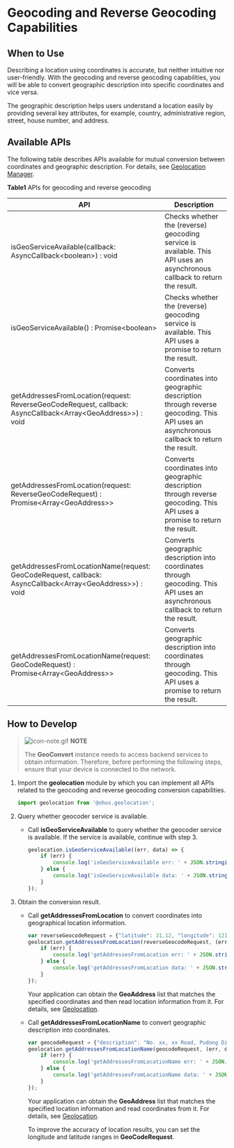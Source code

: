 # Geocoding and Reverse Geocoding Capabilities


## When to Use

Describing a location using coordinates is accurate, but neither intuitive nor user-friendly. With the geocoding and reverse geocoding capabilities, you will be able to convert geographic description into specific coordinates and vice versa.

The geographic description helps users understand a location easily by providing several key attributes, for example, country, administrative region, street, house number, and address.


## Available APIs

The following table describes APIs available for mutual conversion between coordinates and geographic description. For details, see [Geolocation Manager](../reference/apis/js-apis-geolocation.md).

  **Table1** APIs for geocoding and reverse geocoding

| API | Description | 
| -------- | -------- |
| isGeoServiceAvailable(callback: AsyncCallback&lt;boolean&gt;) : void | Checks whether the (reverse) geocoding service is available. This API uses an asynchronous callback to return the result.| 
| isGeoServiceAvailable() : Promise&lt;boolean&gt; | Checks whether the (reverse) geocoding service is available. This API uses a promise to return the result.| 
| getAddressesFromLocation(request: ReverseGeoCodeRequest, callback: AsyncCallback&lt;Array&lt;GeoAddress&gt;&gt;) : void | Converts coordinates into geographic description through reverse geocoding. This API uses an asynchronous callback to return the result. | 
| getAddressesFromLocation(request: ReverseGeoCodeRequest) : Promise&lt;Array&lt;GeoAddress&gt;&gt; | Converts coordinates into geographic description through reverse geocoding. This API uses a promise to return the result. | 
| getAddressesFromLocationName(request: GeoCodeRequest, callback: AsyncCallback&lt;Array&lt;GeoAddress&gt;&gt;) : void | Converts geographic description into coordinates through geocoding. This API uses an asynchronous callback to return the result. | 
| getAddressesFromLocationName(request: GeoCodeRequest) : Promise&lt;Array&lt;GeoAddress&gt;&gt; | Converts geographic description into coordinates through geocoding. This API uses a promise to return the result. | 


## How to Develop

> ![icon-note.gif](public_sys-resources/icon-note.gif) **NOTE**
> 
> The **GeoConvert** instance needs to access backend services to obtain information. Therefore, before performing the following steps, ensure that your device is connected to the network.

1. Import the **geolocation** module by which you can implement all APIs related to the geocoding and reverse geocoding conversion capabilities.
   
   ```ts
   import geolocation from '@ohos.geolocation';
   ```

2. Query whether geocoder service is available.
   - Call **isGeoServiceAvailable** to query whether the geocoder service is available. If the service is available, continue with step 3.
      ```ts
      geolocation.isGeoServiceAvailable((err, data) => {
          if (err) {
              console.log('isGeoServiceAvailable err: ' + JSON.stringify(err));
          } else {
              console.log('isGeoServiceAvailable data: ' + JSON.stringify(data));
          }
      });
      ```

3. Obtain the conversion result.
   - Call **getAddressesFromLocation** to convert coordinates into geographical location information.
     
      ```ts
      var reverseGeocodeRequest = {"latitude": 31.12, "longitude": 121.11, "maxItems": 1};
      geolocation.getAddressesFromLocation(reverseGeocodeRequest, (err, data) => {
          if (err) {
              console.log('getAddressesFromLocation err: ' + JSON.stringify(err));
          } else {
              console.log('getAddressesFromLocation data: ' + JSON.stringify(data));
          }
      });
      ```

      Your application can obtain the **GeoAddress** list that matches the specified coordinates and then read location information from it. For details, see [Geolocation](../reference/apis/js-apis-geolocation.md).
   - Call **getAddressesFromLocationName** to convert geographic description into coordinates.
     
      ```ts
      var geocodeRequest = {"description": "No. xx, xx Road, Pudong District, Shanghai", "maxItems": 1};
      geolocation.getAddressesFromLocationName(geocodeRequest, (err, data) => {
          if (err) {
              console.log('getAddressesFromLocationName err: ' + JSON.stringify(err));
          } else {
              console.log('getAddressesFromLocationName data: ' + JSON.stringify(data));
          }
      });
      ```

      Your application can obtain the **GeoAddress** list that matches the specified location information and read coordinates from it. For details, see [Geolocation](../reference/apis/js-apis-geolocation.md).

      To improve the accuracy of location results, you can set the longitude and latitude ranges in **GeoCodeRequest**.
